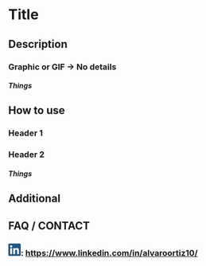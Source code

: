 # **Title**
## **Description**
### Graphic or GIF -> No details
##### Things 

## **How to use**
### Header 1
### Header 2
##### Things

## **Additional**
 

## **FAQ / CONTACT**
### ![alt text](https://github.com/NotAGoodDev/imagesmd/raw/master/linkedin.png "Linkedin icon"): https://www.linkedin.com/in/alvaroortiz10/